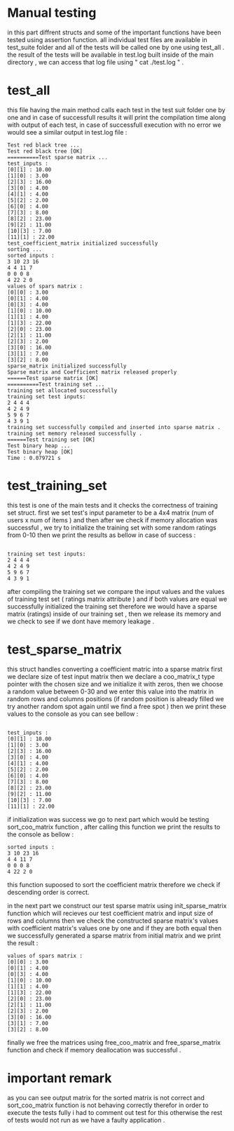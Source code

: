 # Manual testing

in this part diffrent structs and some of the important functions have been tested using assertion function.
all individual test files are available in test_suite folder and all of the tests will be called one by one using test_all . the result of the tests will be available in test.log built inside of the main directory , we can access that log file using   " cat ./test.log " .


# test_all

this file having the main method calls each test in the test suit folder one by one and in case of successfull results it will print the compilation time along with output of each test, in case of successfull execution with no error we would see a similar output in test.log file :

``` 
Test red black tree ... 
Test red black tree [OK] 
==========Test sparse matrix ... 
test_inputs : 
[0][1] : 10.00 
[1][0] : 3.00 
[2][3] : 16.00 
[3][0] : 4.00 
[4][1] : 4.00 
[5][2] : 2.00 
[6][0] : 4.00 
[7][3] : 8.00 
[8][2] : 23.00 
[9][2] : 11.00 
[10][3] : 7.00 
[11][1] : 22.00 
test_coefficient_matrix initialized successfully
sorting ... 
sorted inputs : 
3 10 23 16 
4 4 11 7 
0 0 0 8 
4 22 2 0 
values of spars matrix :
[0][0] : 3.00 
[0][1] : 4.00 
[0][3] : 4.00 
[1][0] : 10.00 
[1][1] : 4.00 
[1][3] : 22.00 
[2][0] : 23.00 
[2][1] : 11.00 
[2][3] : 2.00 
[3][0] : 16.00 
[3][1] : 7.00 
[3][2] : 8.00 
sparse_matrix initialized successfully
Sparse matrix and Coefficient matrix released properly 
======Test sparse matrix [OK] 
==========Test training set ... 
training set allocated successfully 
training set test inputs: 
2 4 4 4 
4 2 4 9 
5 9 6 7 
4 3 9 1 
training set successfully compiled and inserted into sparse matrix . 
training set memory released successfully . 
======Test training set [OK] 
Test binary heap ... 
Test binary heap [OK] 
Time : 0.079721 s 
``` 



# test_training_set
this test is one of the main tests and it checks the correctness of training set struct.
first we set test's input parameter to be a 4x4 matrix (num of users x num of items ) and then after we check if memory allocation was successful , we try to initialize the training set with some random ratings from 0-10 then we print the results as bellow in case of success :

``` 

training set test inputs: 
2 4 4 4 
4 2 4 9 
5 9 6 7 
4 3 9 1 
```

after compiling the training set we compare the input values and the values of training test set ( ratings matrix attribute ) and if both values are equal we successfully initialized the training set therefore we would have a sparse matrix (ratings) inside of our training set , then we release its memory and we check to see if we dont have memory leakage .


# test_sparse_matrix

this struct handles converting a coefficient matric into a sparse matrix 
first we declare size of test input matrix then we declare a coo_matrix_t type pointer with the chosen size 
and we initialize it with zeros, then we choose a random value between 0-30 and we enter this value into the matrix in random rows and columns positions (if random position is already filled we try another random spot again until we find a free spot ) then we print these values to the console as you can see bellow :

``` 

test_inputs : 
[0][1] : 10.00 
[1][0] : 3.00 
[2][3] : 16.00 
[3][0] : 4.00 
[4][1] : 4.00 
[5][2] : 2.00 
[6][0] : 4.00 
[7][3] : 8.00 
[8][2] : 23.00 
[9][2] : 11.00 
[10][3] : 7.00 
[11][1] : 22.00 

```

 if initialization was success we go to next part which would be testing sort_coo_matrix function , after calling this function we print the results to the console as bellow :
 
```
sorted inputs : 
3 10 23 16 
4 4 11 7 
0 0 0 8 
4 22 2 0 

```
 
 this function supoosed to sort the coefficient matrix therefore we check if descending order is correct.

in the next part we construct our test sparse matrix using init_sparse_matrix function which will recieves our test coefficient matrix and input size of rows and columns then we check the constructed sparse matrix's values with coefficient matrix's values one by one and if they are both equal then we successfully generated a sparse matrix from initial matrix and we print the result : 

```
values of spars matrix :
[0][0] : 3.00 
[0][1] : 4.00 
[0][3] : 4.00 
[1][0] : 10.00 
[1][1] : 4.00 
[1][3] : 22.00 
[2][0] : 23.00 
[2][1] : 11.00 
[2][3] : 2.00 
[3][0] : 16.00 
[3][1] : 7.00 
[3][2] : 8.00 
```

 finally we free the matrices using free_coo_matrix and free_sparse_matrix function and check if memory deallocation was successful .



# important remark 

as you can see output matrix for the sorted matrix is not correct and sort_coo_matrix function is not behaving correctly therefor in order to execute the tests fully i had to comment out test for this otherwise the rest of tests would not run as we have a faulty application .

